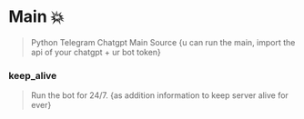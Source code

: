 # Main 💥

>Python Telegram Chatgpt Main Source 
{u can run the main, import the api of your chatgpt + ur bot token}


### keep_alive
>Run the bot for 24/7.
{as addition information to keep server alive for ever}